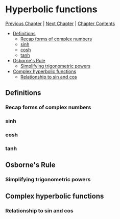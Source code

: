 # Hyperbolic functions <!-- omit in toc -->

[Previous Chapter][prev] | [Next Chapter][next] | [Chapter Contents][index]

[prev]: ./02geometry
[next]: ./04hyperbolic
[index]: ./index

- [Definitions](#definitions)
  - [Recap forms of complex numbers](#recap-forms-of-complex-numbers)
  - [sinh](#sinh)
  - [cosh](#cosh)
  - [tanh](#tanh)
- [Osborne's Rule](#osbornes-rule)
  - [Simplifying trigonometric powers](#simplifying-trigonometric-powers)
- [Complex hyperbolic functions](#complex-hyperbolic-functions)
  - [Relationship to sin and cos](#relationship-to-sin-and-cos)

## Definitions

### Recap forms of complex numbers

### sinh

### cosh

### tanh

## Osborne's Rule

### Simplifying trigonometric powers

## Complex hyperbolic functions

### Relationship to sin and cos